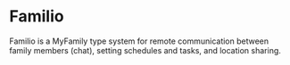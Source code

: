 # Familio
Familio is a MyFamily type system for remote communication between family members (chat), setting schedules and tasks, and location sharing.
